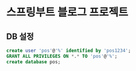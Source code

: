 # 스프링부트 블로그 프로젝트

## DB 설정
```sql
create user 'pos'@'%' identified by 'pos1234';
GRANT ALL PRIVILEGES ON *.* TO 'pos'@'%';
create database pos;
```

